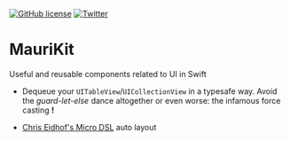 [![GitHub license](https://img.shields.io/github/license/mchirino89/MauriNet?style=flat-square)](https://github.com/mchirino89/MauriNet/blob/main/LICENSE)
[![Twitter](https://img.shields.io/twitter/url?url=https%3A%2F%2Ftwitter.com%2FChirino89M)](https://twitter.com/intent/tweet?text=Wow:&url=https%3A%2F%2Fgithub.com%2Fmchirino89%2FMauriNet)

# MauriKit

Useful and reusable components related to UI in Swift

- Dequeue your `UITableView`/`UICollectionView` in a typesafe way. Avoid the _guard-let-else_ dance altogether or even worse: the infamous force casting **!**

- [Chris Eidhof's Micro DSL](http://chris.eidhof.nl/post/micro-autolayout-dsl/) auto layout
